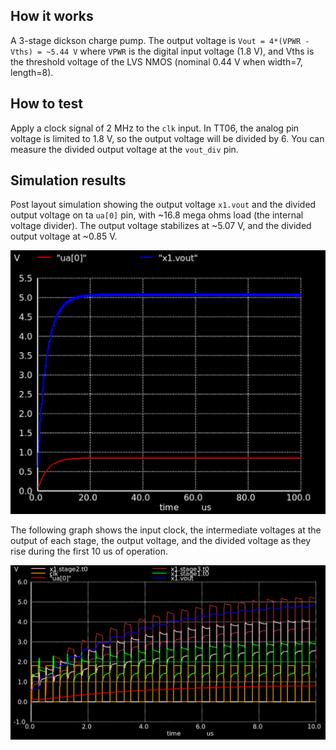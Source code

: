 <!---

This file is used to generate your project datasheet. Please fill in the information below and delete any unused
sections.

You can also include images in this folder and reference them in the markdown. Each image must be less than
512 kb in size, and the combined size of all images must be less than 1 MB.
-->

## How it works

A 3-stage dickson charge pump. The output voltage is `Vout = 4*(VPWR - Vths) = ~5.44 V` where `VPWR` is the digital input voltage (1.8 V), and Vths is the threshold voltage of the LVS NMOS (nominal 0.44 V when width=7, length=8).

## How to test

Apply a clock signal of 2 MHz to the `clk` input. In TT06, the analog pin voltage is limited to 1.8 V, so the output voltage will be divided by 6. You can measure the divided output voltage at the `vout_div` pin.

## Simulation results

Post layout simulation showing the output voltage `x1.vout` and the divided output voltage on ta `ua[0]` pin, with ~16.8 mega ohms load (the internal voltage divider). The output voltage stabilizes at ~5.07 V, and the divided output voltage at ~0.85 V.

![output voltage and divided voltage](sim_graph_vout.png)

The following graph shows the input clock, the intermediate voltages at the output of each stage, the output voltage, and the divided voltage as they rise during the first 10 us of operation.

![output voltage and intermediate voltages](sim_graph_stages.png)
